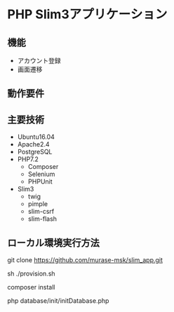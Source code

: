 # PHP Slim3アプリケーション

## 機能
  - アカウント登録
  - 画面遷移

## 動作要件

## 主要技術
  - Ubuntu16.04
  - Apache2.4
  - PostgreSQL
  - PHP7.2
     - Composer
     - Selenium
     - PHPUnit
  - Slim3
    - twig
    - pimple
    - slim-csrf
    - slim-flash
    
## ローカル環境実行方法
git clone https://github.com/murase-msk/slim_app.git

sh ./provision.sh

composer install

php database/init/initDatabase.php

